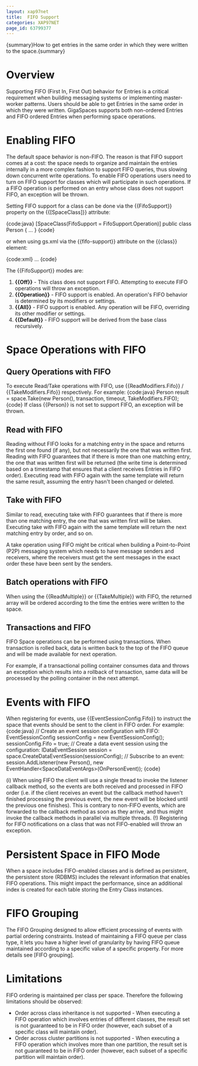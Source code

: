 ```yaml
---
layout: xap97net
title:  FIFO Support
categories: XAP97NET
page_id: 63799377
---
```


{summary}How to get entries in the same order in which they were written to the space.{summary}

# Overview

Supporting FIFO (First In, First Out) behavior for Entries is a critical requirement when building messaging systems or implementing master-worker patterns. Users should be able to get Entries in the same order in which they were written. GigaSpaces supports both non-ordered Entries and FIFO ordered Entries when performing space operations.

# Enabling FIFO

The default space behavior is non-FIFO. The reason is that FIFO support comes at a cost: the space needs to organize and maintain the entries internally in a more complex fashion to support FIFO queries, thus slowing down concurrent write operations. To enable FIFO operations users need to turn on FIFO support for classes which will participate in such operations. If a FIFO operation is performed on an entry whose class does not support FIFO, an exception will be thrown.

Setting FIFO support for a class can be done via the {{FifoSupport}} property on the {{\[SpaceClass\]}} attribute:

{code:java}
[SpaceClass(FifoSupport = FifoSupport.Operation)]
public class Person
{
    ...
}
{code}

or when using gs.xml via the {{fifo-support}} attribute on the {{class}} element:

{code:xml}
<gigaspaces-mapping>
    <class name="GigaSpaces.Examples.Person" fifo-support="operation">
        ...
    </class>
</gigaspaces-mapping>
{code}

The {{FifoSupport}} modes are:

1. **{{Off}}** - This class does not support FIFO. Attempting to execute FIFO operations will throw an exception.
2. **{{Operation}}** - FIFO support is enabled. An operation's FIFO behavior is determined by its modifiers or settings.
3. **{{All}}** - FIFO support is enabled. Any operation will be FIFO, overriding its other modifier or settings.
4. **{{Default}}** - FIFO support will be derived from the base class recursively.

# Space Operations with FIFO

## Query Operations with FIFO

To execute Read/Take operations with FIFO, use {{ReadModifiers.Fifo}} / {{TakeModifiers.Fifo}} respectively. For example:
{code:java}
Person result = space.Take(new Person(), transaction, timeout, TakeModifiers.FIFO);
{code}
If class {{Person}} is not set to support FIFO, an exception will be thrown.

## Read with FIFO

Reading without FIFO looks for a matching entry in the space and returns the first one found (if any), but not necessarily the one that was written first. Reading with FIFO guarantees that if there is more than one matching entry, the one that was written first will be returned (the write time is determined based on a timestamp that ensures that a client receives Entries in FIFO order). Executing read with FIFO again with the same template will return the same result, assuming the entry hasn't been changed or deleted.

## Take with FIFO

Similar to read, executing take with FIFO guarantees that if there is more than one matching entry, the one that was written first will be taken. Executing take with FIFO again with the same template will return the next matching entry by order, and so on.

A take operation using FIFO might be critical when building a Point-to-Point (P2P) messaging system which needs to have message senders and receivers, where the receivers must get the sent messages in the exact order these have been sent by the senders.

## Batch operations with FIFO

When using the {{ReadMultiple}} or {{TakeMultiple}} with FIFO, the returned array will be ordered according to the time the entries were written to the space.

## Transactions and FIFO

FIFO Space operations can be performed using transactions. When transaction is rolled back, data is written back to the top of the FIFO queue and will be made available for next operation.

For example, if a transactional polling container consumes data and throws an exception which results into a rollback of transaction, same data will be processed by the polling container in the next attempt.

# Events with FIFO

When registering for events, use {{EventSessionConfig.Fifo}} to instruct the space that events should be sent to the client in FIFO order. For example:
{code:java}
// Create an event session configuration with FIFO:
EventSessionConfig sessionConfig = new EventSessionConfig();
sessionConfig.Fifo = true;
// Create a data event session using the configuration:
IDataEventSession session = space.CreateDataEventSession(sessionConfig);
// Subscribe to an event:
session.AddListener(new Person(), new EventHandler<SpaceDataEventArgs<Person>>(OnPersonEvent));
{code}

(i) When using FIFO the client will use a single thread to invoke the listener callback method, so the events are both received and processed in FIFO order (i.e. if the client receives an event but the callback method haven't finished processing the previous event, the new event will be blocked until the previous one finishes). This is contrary to non-FIFO events, which are forwarded to the callback method as soon as they arrive, and thus might invoke the callback methods in parallel via multiple threads.
(!) Registering for FIFO notifications on a class that was not FIFO-enabled will throw an exception.

# Persistent Space in FIFO Mode

When a space includes FIFO-enabled classes and is defined as persistent, the persistent store (RDBMS) includes the relevant information that enables FIFO operations. This might impact the performance, since an additional index is created for each table storing the Entry Class instances.

# FIFO Grouping

The FIFO Grouping designed to allow efficient processing of events with partial ordering constraints.
Instead of maintaining a FIFO queue per class type, it lets you have a higher level of granularity by having FIFO queue maintained according to a specific value of a specific property.
For more details see [FIFO grouping].

# Limitations

FIFO ordering is maintained per class per space. Therefore the following limitations should be observed:
- Order across class inheritance is not supported - When executing a FIFO operation which involves entries of different classes, the result set is not guaranteed to be in FIFO order (however, each subset of a specific class will maintain order).
- Order across cluster partitions is not supported - When executing a FIFO operation which involves more than one partition, the result set is not guaranteed to be in FIFO order (however, each subset of a specific partition will maintain order).
